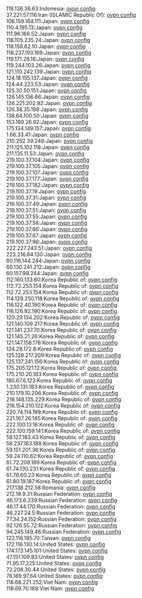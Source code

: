 118.136.38.63:Indonesia: [ovpn config](vpn/118_136_38_63.ovpn)  
37.221.57.116:Iran (ISLAMIC Republic Of): [ovpn config](vpn/37_221_57_116.ovpn)  
106.159.164.111:Japan: [ovpn config](vpn/106_159_164_111.ovpn)  
110.4.195.13:Japan: [ovpn config](vpn/110_4_195_13.ovpn)  
111.96.169.52:Japan: [ovpn config](vpn/111_96_169_52.ovpn)  
118.105.235.24:Japan: [ovpn config](vpn/118_105_235_24.ovpn)  
118.158.62.10:Japan: [ovpn config](vpn/118_158_62_10.ovpn)  
118.237.193.169:Japan: [ovpn config](vpn/118_237_193_169.ovpn)  
119.171.26.18:Japan: [ovpn config](vpn/119_171_26_18.ovpn)  
119.244.103.26:Japan: [ovpn config](vpn/119_244_103_26.ovpn)  
121.110.242.139:Japan: [ovpn config](vpn/121_110_242_139.ovpn)  
124.18.155.137:Japan: [ovpn config](vpn/124_18_155_137.ovpn)  
124.44.223.53:Japan: [ovpn config](vpn/124_44_223_53.ovpn)  
125.30.50.151:Japan: [ovpn config](vpn/125_30_50_151.ovpn)  
126.145.136.66:Japan: [ovpn config](vpn/126_145_136_66.ovpn)  
126.221.202.92:Japan: [ovpn config](vpn/126_221_202_92.ovpn)  
126.38.35.198:Japan: [ovpn config](vpn/126_38_35_198.ovpn)  
138.64.100.50:Japan: [ovpn config](vpn/138_64_100_50.ovpn)  
153.199.26.92:Japan: [ovpn config](vpn/153_199_26_92.ovpn)  
175.134.149.157:Japan: [ovpn config](vpn/175_134_149_157.ovpn)  
1.66.33.41:Japan: [ovpn config](vpn/1_66_33_41.ovpn)  
210.252.39.246:Japan: [ovpn config](vpn/210_252_39_246.ovpn)  
211.125.102.118:Japan: [ovpn config](vpn/211_125_102_118.ovpn)  
211.135.11.53:Japan: [ovpn config](vpn/211_135_11_53.ovpn)  
219.100.37.104:Japan: [ovpn config](vpn/219_100_37_104.ovpn)  
219.100.37.105:Japan: [ovpn config](vpn/219_100_37_105.ovpn)  
219.100.37.107:Japan: [ovpn config](vpn/219_100_37_107.ovpn)  
219.100.37.177:Japan: [ovpn config](vpn/219_100_37_177.ovpn)  
219.100.37.182:Japan: [ovpn config](vpn/219_100_37_182.ovpn)  
219.100.37.19:Japan: [ovpn config](vpn/219_100_37_19.ovpn)  
219.100.37.31:Japan: [ovpn config](vpn/219_100_37_31.ovpn)  
219.100.37.49:Japan: [ovpn config](vpn/219_100_37_49.ovpn)  
219.100.37.51:Japan: [ovpn config](vpn/219_100_37_51.ovpn)  
219.100.37.55:Japan: [ovpn config](vpn/219_100_37_55.ovpn)  
219.100.37.58:Japan: [ovpn config](vpn/219_100_37_58.ovpn)  
219.100.37.86:Japan: [ovpn config](vpn/219_100_37_86.ovpn)  
219.100.37.87:Japan: [ovpn config](vpn/219_100_37_87.ovpn)  
219.100.37.96:Japan: [ovpn config](vpn/219_100_37_96.ovpn)  
222.227.243.51:Japan: [ovpn config](vpn/222_227_243_51.ovpn)  
223.216.84.130:Japan: [ovpn config](vpn/223_216_84_130.ovpn)  
60.116.144.244:Japan: [ovpn config](vpn/60_116_144_244.ovpn)  
60.130.241.212:Japan: [ovpn config](vpn/60_130_241_212.ovpn)  
60.157.99.244:Japan: [ovpn config](vpn/60_157_99_244.ovpn)  
112.160.133.80:Korea Republic of: [ovpn config](vpn/112_160_133_80.ovpn)  
112.72.253.154:Korea Republic of: [ovpn config](vpn/112_72_253_154.ovpn)  
112.72.253.154:Korea Republic of: [ovpn config](vpn/112_72_253_154.ovpn)  
114.129.250.118:Korea Republic of: [ovpn config](vpn/114_129_250_118.ovpn)  
116.122.40.190:Korea Republic of: [ovpn config](vpn/116_122_40_190.ovpn)  
116.126.92.190:Korea Republic of: [ovpn config](vpn/116_126_92_190.ovpn)  
120.29.134.202:Korea Republic of: [ovpn config](vpn/120_29_134_202.ovpn)  
121.140.109.217:Korea Republic of: [ovpn config](vpn/121_140_109_217.ovpn)  
121.141.237.70:Korea Republic of: [ovpn config](vpn/121_141_237_70.ovpn)  
121.145.21.26:Korea Republic of: [ovpn config](vpn/121_145_21_26.ovpn)  
121.147.158.178:Korea Republic of: [ovpn config](vpn/121_147_158_178.ovpn)  
124.28.172.8:Korea Republic of: [ovpn config](vpn/124_28_172_8.ovpn)  
125.128.217.209:Korea Republic of: [ovpn config](vpn/125_128_217_209.ovpn)  
125.137.241.156:Korea Republic of: [ovpn config](vpn/125_137_241_156.ovpn)  
175.205.121.12:Korea Republic of: [ovpn config](vpn/175_205_121_12.ovpn)  
175.210.20.183:Korea Republic of: [ovpn config](vpn/175_210_20_183.ovpn)  
180.67.6.123:Korea Republic of: [ovpn config](vpn/180_67_6_123.ovpn)  
1.230.131.183:Korea Republic of: [ovpn config](vpn/1_230_131_183.ovpn)  
210.179.10.206:Korea Republic of: [ovpn config](vpn/210_179_10_206.ovpn)  
218.148.135.229:Korea Republic of: [ovpn config](vpn/218_148_135_229.ovpn)  
218.154.210.122:Korea Republic of: [ovpn config](vpn/218_154_210_122.ovpn)  
220.74.114.199:Korea Republic of: [ovpn config](vpn/220_74_114_199.ovpn)  
221.167.26.145:Korea Republic of: [ovpn config](vpn/221_167_26_145.ovpn)  
222.100.13.16:Korea Republic of: [ovpn config](vpn/222_100_13_16.ovpn)  
222.100.159.141:Korea Republic of: [ovpn config](vpn/222_100_159_141.ovpn)  
58.127.183.43:Korea Republic of: [ovpn config](vpn/58_127_183_43.ovpn)  
58.237.163.188:Korea Republic of: [ovpn config](vpn/58_237_163_188.ovpn)  
59.151.201.36:Korea Republic of: [ovpn config](vpn/59_151_201_36.ovpn)  
59.24.110.62:Korea Republic of: [ovpn config](vpn/59_24_110_62.ovpn)  
61.72.208.169:Korea Republic of: [ovpn config](vpn/61_72_208_169.ovpn)  
61.74.130.231:Korea Republic of: [ovpn config](vpn/61_74_130_231.ovpn)  
61.76.60.23:Korea Republic of: [ovpn config](vpn/61_76_60_23.ovpn)  
61.80.19.187:Korea Republic of: [ovpn config](vpn/61_80_19_187.ovpn)  
217.138.212.58:Romania: [ovpn config](vpn/217_138_212_58.ovpn)  
212.19.9.31:Russian Federation: [ovpn config](vpn/212_19_9_31.ovpn)  
46.173.6.239:Russian Federation: [ovpn config](vpn/46_173_6_239.ovpn)  
46.17.44.170:Russian Federation: [ovpn config](vpn/46_17_44_170.ovpn)  
46.227.24.5:Russian Federation: [ovpn config](vpn/46_227_24_5.ovpn)  
77.34.24.152:Russian Federation: [ovpn config](vpn/77_34_24_152.ovpn)  
92.126.55.72:Russian Federation: [ovpn config](vpn/92_126_55_72.ovpn)  
94.245.149.46:Russian Federation: [ovpn config](vpn/94_245_149_46.ovpn)  
122.116.195.70:Taiwan: [ovpn config](vpn/122_116_195_70.ovpn)  
172.116.130.14:United States: [ovpn config](vpn/172_116_130_14.ovpn)  
174.173.145.101:United States: [ovpn config](vpn/174_173_145_101.ovpn)  
47.151.109.83:United States: [ovpn config](vpn/47_151_109_83.ovpn)  
71.95.17.225:United States: [ovpn config](vpn/71_95_17_225.ovpn)  
72.208.30.44:United States: [ovpn config](vpn/72_208_30_44.ovpn)  
76.169.97.64:United States: [ovpn config](vpn/76_169_97_64.ovpn)  
118.68.221.252:Viet Nam: [ovpn config](vpn/118_68_221_252.ovpn)  
118.69.70.169:Viet Nam: [ovpn config](vpn/118_69_70_169.ovpn)  
